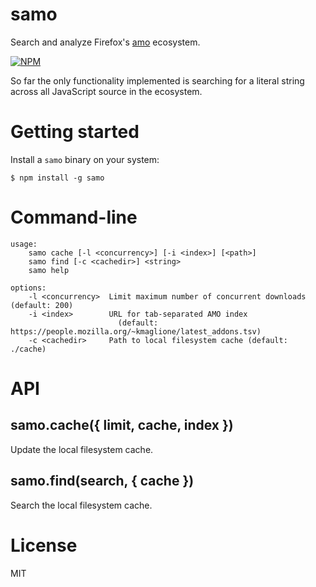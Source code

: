 # samo

Search and analyze Firefox's [amo](http://addons.mozilla.org) ecosystem.

[![NPM](https://nodei.co/npm/samo.png)](https://nodei.co/npm/samo/)

So far the only functionality implemented is searching for a literal string
across all JavaScript source in the ecosystem.

# Getting started

Install a `samo` binary on your system:
```
$ npm install -g samo
```

# Command-line

```
usage:
    samo cache [-l <concurrency>] [-i <index>] [<path>]
    samo find [-c <cachedir>] <string>
    samo help

options:
    -l <concurrency>  Limit maximum number of concurrent downloads (default: 200)
    -i <index>        URL for tab-separated AMO index
                        (default: https://people.mozilla.org/~kmaglione/latest_addons.tsv)
    -c <cachedir>     Path to local filesystem cache (default: ./cache)
```

# API

## samo.cache({ limit, cache, index })

Update the local filesystem cache.

## samo.find(search, { cache })

Search the local filesystem cache.

# License

MIT
